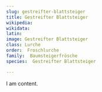 ```yaml
---
slug: gestreifter-blattsteiger
title: Gestreifter Blattsteiger
wikipedia: 
wikidata: 
latin:
image: Gestreifter Blattsteiger
class: Lurche
order:  Froschlurche
family:  Baumsteigerfrösche
species:  Gestreifter Blattsteiger

---
```


I am content.
